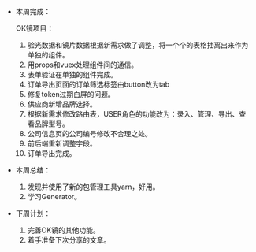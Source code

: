 - 本周完成：

  OK镜项目：

  1. 验光数据和镜片数据根据新需求做了调整，将一个个的表格抽离出来作为单独的组件。
  2. 用props和vuex处理组件间的通信。
  3. 表单验证在单独的组件完成。
  4. 订单导出页面的订单筛选标签由button改为tab
  5. 修复token过期白屏的问题。
  6. 供应商新增品牌选择。
  7. 根据新需求修改路由表，USER角色的功能改为：录入、管理、导出、查看品牌型号。
  8. 公司信息页的公司编号修改不合理之处。
  9. 前后端重新调整字段。
  10. 订单导出完成。

- 本周总结：

  1. 发现并使用了新的包管理工具yarn，好用。
  2. 学习Generator。

- 下周计划：

  1. 完善OK镜的其他功能。
  2. 着手准备下次分享的文章。